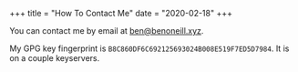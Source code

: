 +++
title = "How To Contact Me"
date = "2020-02-18"
+++

You can contact me by email at
[ben@benoneill.xyz](mailto:ben@benoneill.xyz).

My GPG key fingerprint is `B8C860DF6C692125693024B008E519F7ED5D7984`.
It is on a couple keyservers.

